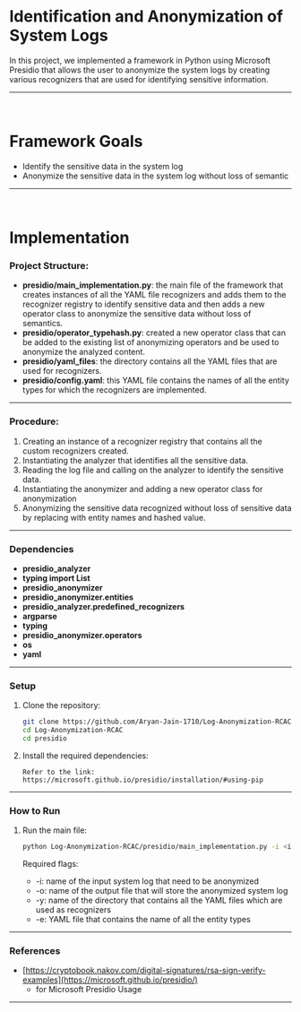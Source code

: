 # Identification and Anonymization of System Logs

In this project, we implemented a framework in Python using Microsoft Presidio that allows the user to anonymize the system logs by creating various recognizers that are used for identifying sensitive information.

---

<br/>

# Framework Goals
- Identify the sensitive data in the system log
- Anonymize the sensitive data in the system log without loss of semantic

---

<br/>


# Implementation


### Project Structure:

- **presidio/main_implementation.py**: the main file of the framework that creates instances of all the YAML file recognizers and adds them to the recognizer registry to identify sensitive data and then adds a new operator class to anonymize the sensitive data without loss of semantics.
- **presidio/operator_typehash.py**: created a new operator class that can be added to the existing list of anonymizing operators and be used to anonymize the analyzed content.
- **presidio/yaml_files**: the directory contains all the YAML files that are used for recognizers.
- **presidio/config.yaml**: this YAML file contains the names of all the entity types for which the recognizers are implemented.

---

### Procedure:

1. Creating an instance of a recognizer registry that contains all the custom recognizers created.
2. Instantiating the analyzer that identifies all the sensitive data.
3. Reading the log file and calling on the analyzer to identify the sensitive data.
4. Instantiating the anonymizer and adding a new operator class for anonymization
5. Anonymizing the sensitive data recognized without loss of sensitive data by replacing with entity names and hashed value.

---
### Dependencies
- **presidio_analyzer**
- **typing import List**
- **presidio_anonymizer**
- **presidio_anonymizer.entities**
- **presidio_analyzer.predefined_recognizers**
- **argparse**
- **typing**
- **presidio_anonymizer.operators**
- **os**
- **yaml**

---
### Setup

1. Clone the repository:

    ```bash
    git clone https://github.com/Aryan-Jain-1710/Log-Anonymization-RCAC.git
    cd Log-Anonymization-RCAC
    cd presidio
    ```

2. Install the required dependencies:

   ```
   Refer to the link:
   https://microsoft.github.io/presidio/installation/#using-pip
   ```


---
### How to Run

1. Run the main file:

    ```bash
    python Log-Anonymization-RCAC/presidio/main_implementation.py -i <input_sys_log_name> -o <output_file_name> -y <yaml_files_dir_name> -e <entity_yaml_file_name>
    ```

    Required flags:
    - -i: name of the input system log that need to be anonymized
    - -o: name of the output file that will store the anonymized system log
    - -y: name of the directory that contains all the YAML files which are used as recognizers
    - -e: YAML file that contains the name of all the entity types

---
### References

-  [https://cryptobook.nakov.com/digital-signatures/rsa-sign-verify-examples](https://microsoft.github.io/presidio/)
   - for Microsoft Presidio Usage
---
